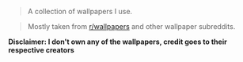 > A collection of wallpapers I use.

> Mostly taken from [r/wallpapers](https://www.reddit.com/r/wallpapers/) and other wallpaper subreddits.

**Disclaimer: I don't own any of the wallpapers, credit goes to their respective creators**